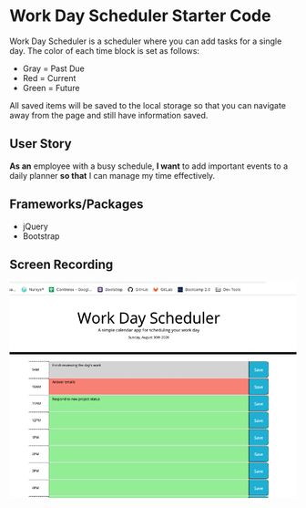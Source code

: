 # Work Day Scheduler Starter Code

Work Day Scheduler is a scheduler where you can add tasks for a single day. The color of each time block is set as follows:

- Gray = Past Due
- Red = Current
- Green = Future

All saved items will be saved to the local storage so that you can navigate away from the page and still have information saved.

## User Story
**As an** employee with a busy schedule, **I want** to add important events to a daily planner **so that** I can manage my time effectively.

## Frameworks/Packages
- jQuery
- Bootstrap


## Screen Recording
![Screen Recording Gif](assets/images/work_day_scheduler_demo.gif)